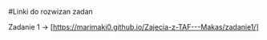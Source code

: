 #Linki do rozwizan zadan

Zadanie 1 -> [https://marimaki0.github.io/Zajecia-z-TAF---Makas/zadanie1/]